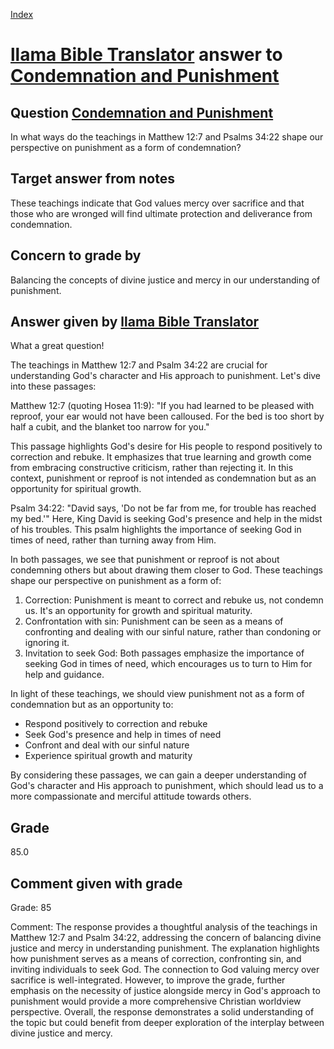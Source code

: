 
[Index](../../index.md)
# [llama Bible Translator](../../answering_models/llama_Bible_Translator.md) answer to [Condemnation and Punishment](../../questions/Condemnation_and_Punishment.md)

## Question [Condemnation and Punishment](../../questions/Condemnation_and_Punishment.md)
In what ways do the teachings in Matthew 12:7 and Psalms 34:22 shape our perspective on punishment as a form of condemnation?

## Target answer from notes
These teachings indicate that God values mercy over sacrifice and that those who are wronged will find ultimate protection and deliverance from condemnation.

## Concern to grade by
Balancing the concepts of divine justice and mercy in our understanding of punishment.

## Answer given by [llama Bible Translator](../../answering_models/llama_Bible_Translator.md)
What a great question!

The teachings in Matthew 12:7 and Psalm 34:22 are crucial for understanding God's character and His approach to punishment. Let's dive into these passages:

Matthew 12:7 (quoting Hosea 11:9): "If you had learned to be pleased with reproof, your ear would not have been calloused. For the bed is too short by half a cubit, and the blanket too narrow for you."

This passage highlights God's desire for His people to respond positively to correction and rebuke. It emphasizes that true learning and growth come from embracing constructive criticism, rather than rejecting it. In this context, punishment or reproof is not intended as condemnation but as an opportunity for spiritual growth.

Psalm 34:22: "David says, 'Do not be far from me, for trouble has reached my bed.'" Here, King David is seeking God's presence and help in the midst of his troubles. This psalm highlights the importance of seeking God in times of need, rather than turning away from Him.

In both passages, we see that punishment or reproof is not about condemning others but about drawing them closer to God. These teachings shape our perspective on punishment as a form of:

1. Correction: Punishment is meant to correct and rebuke us, not condemn us. It's an opportunity for growth and spiritual maturity.
2. Confrontation with sin: Punishment can be seen as a means of confronting and dealing with our sinful nature, rather than condoning or ignoring it.
3. Invitation to seek God: Both passages emphasize the importance of seeking God in times of need, which encourages us to turn to Him for help and guidance.

In light of these teachings, we should view punishment not as a form of condemnation but as an opportunity to:

* Respond positively to correction and rebuke
* Seek God's presence and help in times of need
* Confront and deal with our sinful nature
* Experience spiritual growth and maturity

By considering these passages, we can gain a deeper understanding of God's character and His approach to punishment, which should lead us to a more compassionate and merciful attitude towards others.

## Grade
85.0

## Comment given with grade
Grade: 85

Comment: The response provides a thoughtful analysis of the teachings in Matthew 12:7 and Psalm 34:22, addressing the concern of balancing divine justice and mercy in understanding punishment. The explanation highlights how punishment serves as a means of correction, confronting sin, and inviting individuals to seek God. The connection to God valuing mercy over sacrifice is well-integrated. However, to improve the grade, further emphasis on the necessity of justice alongside mercy in God's approach to punishment would provide a more comprehensive Christian worldview perspective. Overall, the response demonstrates a solid understanding of the topic but could benefit from deeper exploration of the interplay between divine justice and mercy.
